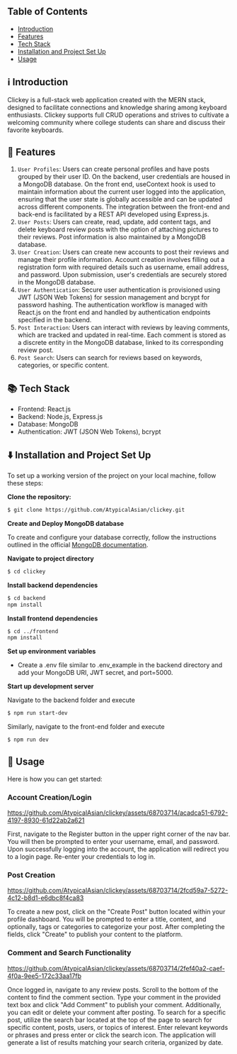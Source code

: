 ## Table of Contents

- [Introduction](#-introduction)
- [Features](#-features)
- [Tech Stack](#-tech-stack)
- [Installation and Project Set Up](#️-installation-and-project-set-up)
- [Usage](#-usage)

## ℹ️ Introduction

Clickey is a full-stack web application created with the MERN stack, designed to facilitate connections and knowledge sharing among keyboard enthusiasts. Clickey supports full CRUD operations and strives to cultivate a welcoming community where college students can share and discuss their favorite keyboards.

## 🚀 Features

1. `User Profiles`: Users can create personal profiles and have posts grouped by their user ID. On the backend, user credentials are housed in a MongoDB database. On the front end, useContext hook is used to maintain information about the current user logged into the application, ensuring that the user state is globally accessible and can be updated across different components. The integration between the front-end and back-end is facilitated by a REST API developed using Express.js.
2. `User Posts`: Users can create, read, update, add content tags, and delete keyboard review posts with the option of attaching pictures to their reviews. Post information is also maintained by a MongoDB database.
3. `User Creation`: Users can create new accounts to post their reviews and manage their profile information. Account creation involves filling out a registration form with required details such as username, email address, and password. Upon submission, user's credentials are securely stored in the MongoDB database.
4. `User Authentication`: Secure user authentication is provisioned using JWT (JSON Web Tokens) for session management and bcrypt for password hashing. The authentication workflow is managed with React.js on the front end and handled by authentication endpoints specified in the backend.
5. `Post Interaction`: Users can interact with reviews by leaving comments, which are tracked and updated in real-time. Each comment is stored as a discrete entity in the MongoDB database, linked to its corresponding review post.
6. `Post Search`: Users can search for reviews based on keywords, categories, or specific content.

## 📚 Tech Stack

- Frontend: React.js
- Backend: Node.js, Express.js
- Database: MongoDB
- Authentication: JWT (JSON Web Tokens), bcrypt

## ⬇️ Installation and Project Set Up

To set up a working version of the project on your local machine, follow these steps:

**Clone the repository:**

```bash
$ git clone https://github.com/AtypicalAsian/clickey.git
```

**Create and Deploy MongoDB database**

To create and configure your database correctly, follow the instructions outlined in the official <a href="https://www.mongodb.com/docs/atlas/">MongoDB documentation</a>.

**Navigate to project directory**

```bash
$ cd clickey
```

**Install backend dependencies**

```bash
$ cd backend
npm install
```

**Install frontend dependencies**

```bash
$ cd ../frontend
npm install
```

**Set up environment variables**

- Create a .env file similar to .env_example in the backend directory and add your MongoDB URI, JWT secret, and port=5000.

**Start up development server**

Navigate to the backend folder and execute

```bash
$ npm run start-dev
```

Similarly, navigate to the front-end folder and execute

```bash
$ npm run dev
```

## 💭 Usage

Here is how you can get started:

### Account Creation/Login

https://github.com/AtypicalAsian/clickey/assets/68703714/acadca51-6792-4197-8930-61d22ab2a621

First, navigate to the Register button in the upper right corner of the nav bar. You will then be prompted to enter your username, email, and password. Upon successfully logging into the account, the application will redirect you to a login page. Re-enter your credentials to log in.

### Post Creation

https://github.com/AtypicalAsian/clickey/assets/68703714/2fcd59a7-5272-4c12-b8d1-e6dbc8f4ca83

To create a new post, click on the "Create Post" button located within your profile dashboard. You will be prompted to enter a title, content, and optionally, tags or categories to categorize your post. After completing the fields, click "Create" to publish your content to the platform.

### Comment and Search Functionality

https://github.com/AtypicalAsian/clickey/assets/68703714/2fef40a2-caef-4f0a-9ee5-172c33aa17fb

Once logged in, navigate to any review posts. Scroll to the bottom of the content to find the comment section. Type your comment in the provided text box and click "Add Comment" to publish your comment. Additionally, you can edit or delete your comment after posting. To search for a specific post, utilize the search bar located at the top of the page to search for specific content, posts, users, or topics of interest. Enter relevant keywords or phrases and press enter or click the search icon. The application will generate a list of results matching your search criteria, organized by date.
